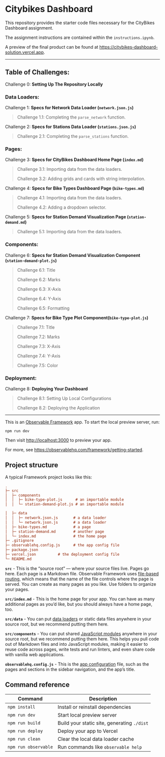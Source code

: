 # Citybikes Dashboard

This repository provides the starter code files necessary for the CityBikes Dashboard assignment. 

The assignment instructions are contained within the `instructions.ipynb`. 

A preview of the final product can be found at <https://citybikes-dashboard-solution.vercel.app>.

<hr>

<h2>Table of Challenges:</h2>

Challenge 0: **Setting Up The Repository Locally**

<h3>Data Loaders:</h3>

Challenge 1: **Specs for Network Data Loader (`network.json.js`)**
>Challenge 1.1: Completing the `parse_network` function.

Challenge 2: **Specs for Stations Data Loader (`stations.json.js`)**
>Challenge 2.1: Completing the `parse_stations` function.

<h3>Pages:</h3>

Challenge 3: **Specs for CityBikes Dashboard Home Page (`index.md`)**
>Challenge 3.1: Importing data from the data loaders.
>
>Challenge 3.2: Adding grids and cards with string interpolation.

Challenge 4: **Specs for Bike Types Dashboard Page (`bike-types.md`)**
>Challenge 4.1: Importing data from the data loaders.
>
>Challenge 4.2: Adding a dropdown selector.

Challenge 5: **Specs for Station Demand Visualization Page (`station-demand.md`)**
>Challenge 5.1: Importing data from the data loaders.

<h3>Components:</h3>

Challenge 6: **Specs for Station Demand Visualization Component (`station-demand-plot.js`)**
>Challenge 6.1: Title
>
>Challenge 6.2: Marks
>
>Challenge 6.3: X-Axis
>
>Challenge 6.4: Y-Axis
>
>Challenge 6.5: Formatting

Challenge 7: **Specs for Bike Type Plot Component(`bike-type-plot.js`)**
>Challenge 7.1: Title
>
>Challenge 7.2: Marks
>
>Challenge 7.3: X-Axis
>
>Challenge 7.4: Y-Axis
>
>Challenge 7.5: Color

<h3>Deployment:</h3>

Challenge 8: **Deploying Your Dashboard**
>Challenge 8.1: Setting Up Local Configurations
>
>Challenge 8.2: Deploying the Application

<hr>

This is an [Observable Framework](https://observablehq.com/framework) app. To start the local preview server, run:

```
npm run dev
```

Then visit <http://localhost:3000> to preview your app.

For more, see <https://observablehq.com/framework/getting-started>.

## Project structure

A typical Framework project looks like this:

```ini
.
├─ src
│  ├─ components
│  │  ├─ bike-type-plot.js      # an importable module
│  │  └─ station-demand-plot.js # an importable module

│  ├─ data
│  │  ├─ network.json.js       # a data loader
│  │  └─ network.json.js       # a data loader
│  ├─ bike-types.md     	   # a page
│  ├─ station-demand.md        # another page
│  └─ index.md                 # the home page
├─ .gitignore
├─ observablehq.config.js      # the app config file
├─ package.json
├─ vercel.json		    # the deployment config file
└─ README.md
```

**`src`** - This is the “source root” — where your source files live. Pages go here. Each page is a Markdown file. Observable Framework uses [file-based routing](https://observablehq.com/framework/routing), which means that the name of the file controls where the page is served. You can create as many pages as you like. Use folders to organize your pages.

**`src/index.md`** - This is the home page for your app. You can have as many additional pages as you’d like, but you should always have a home page, too.

**`src/data`** - You can put [data loaders](https://observablehq.com/framework/loaders) or static data files anywhere in your source root, but we recommend putting them here.

**`src/components`** - You can put shared [JavaScript modules](https://observablehq.com/framework/javascript/imports) anywhere in your source root, but we recommend putting them here. This helps you pull code out of Markdown files and into JavaScript modules, making it easier to reuse code across pages, write tests and run linters, and even share code with vanilla web applications.

**`observablehq.config.js`** - This is the [app configuration](https://observablehq.com/framework/config) file, such as the pages and sections in the sidebar navigation, and the app’s title.

## Command reference

| Command           | Description                                              |
| ----------------- | -------------------------------------------------------- |
| `npm install`            | Install or reinstall dependencies                        |
| `npm run dev`        | Start local preview server                               |
| `npm run build`      | Build your static site, generating `./dist`              |
| `npm run deploy`     | Deploy your app to Vercel                            |
| `npm run clean`      | Clear the local data loader cache                        |
| `npm run observable` | Run commands like `observable help`                      |
